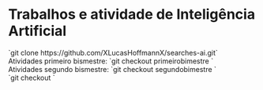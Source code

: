 <h1>Trabalhos e atividade de Inteligência Artificial</h1>
`git clone https://github.com/XLucasHoffmannX/searches-ai.git`
<br />
Atividades primeiro bismestre: `git checkout primeirobimestre `
<br />
Atividades segundo bismestre: `git checkout segundobimestre `
<br />
`git checkout <nome-branch>`
